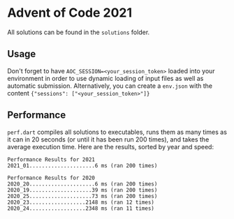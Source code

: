 # Advent of Code 2021
All solutions can be found in the `solutions` folder.
## Usage
Don't forget to have `AOC_SESSION=<your_session_token>` loaded into your environment in order to use dynamic loading of input files as well as automatic submission. Alternatively, you can create a `env.json` with the content `{"sessions": ["<your_session_token>"]}`


## Performance
`perf.dart` compiles all solutions to executables, runs them as many times as it  can in 20 seconds (or until it has been run 200 times), and takes the average execution time. Here are the results, sorted by year and speed:

```
Performance Results for 2021
2021_01.....................6 ms (ran 200 times)

Performance Results for 2020
2020_20.....................6 ms (ran 200 times)
2020_19....................39 ms (ran 200 times)
2020_25....................73 ms (ran 200 times)
2020_23..................2148 ms (ran 12 times)
2020_24..................2348 ms (ran 11 times)
```